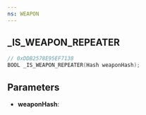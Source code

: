 ```yaml
---
ns: WEAPON
---
```

## _IS_WEAPON_REPEATER

```c
// 0xDDB2578E95EF7138
BOOL _IS_WEAPON_REPEATER(Hash weaponHash);
```

## Parameters
* **weaponHash**:
